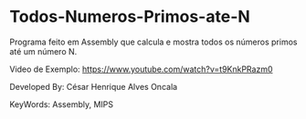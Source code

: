 # Todos-Numeros-Primos-ate-N
Programa feito em Assembly que calcula e mostra todos os números primos até um número N.

Video de Exemplo:
https://www.youtube.com/watch?v=t9KnkPRazm0

Developed By: César Henrique Alves Oncala

KeyWords: Assembly, MIPS
